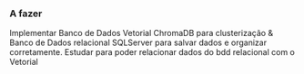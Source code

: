 ### A fazer

Implementar Banco de Dados Vetorial ChromaDB para clusterização & Banco de Dados relacional SQLServer para salvar dados e organizar corretamente.
Estudar para poder relacionar dados do bdd relacional com o Vetorial

